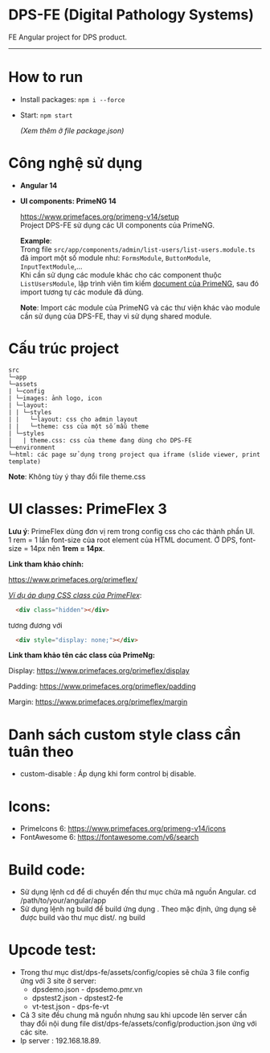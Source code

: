 # DPS-FE (Digital Pathology Systems)

FE Angular project for DPS product.
***

# How to run
- Install packages: `npm i --force`
- Start: `npm start`

    *(Xem thêm ở file package.json)*

# Công nghệ sử dụng
- **Angular 14**
- **UI components: PrimeNG 14**

  https://www.primefaces.org/primeng-v14/setup \
  Project DPS-FE sử dụng các UI components của PrimeNG.

  **Example**:  
  Trong file `src/app/components/admin/list-users/list-users.module.ts` đã import một số module như: `FormsModule`, `ButtonModule`, `InputTextModule`,... \
  Khi cần sử dụng các module khác cho các component thuộc `ListUsersModule`, lập trình viên tìm kiếm <a href="https://www.primefaces.org/primeng-v14/setup">document của PrimeNG</a>, sau đó import tương tự các module đã dùng.

  **Note**: Import các module của PrimeNG và các thư viện khác vào module cần sử dụng của DPS-FE, thay vì sử dụng shared module.


# Cấu trúc project
```
src
└─app
└─assets
| └─config
| └─images: ảnh logo, icon
| └─layout:
| | └─styles
| |   └─layout: css cho admin layout
| |   └─theme: css của một số mẫu theme
| └─styles
|   | theme.css: css của theme đang dùng cho DPS-FE
└─environment
└─html: các page sử dụng trong project qua iframe (slide viewer, print template)
```
**Note**: Không tùy ý thay đổi file theme.css

# UI classes: PrimeFlex 3

**Lưu ý**: PrimeFlex dùng đơn vị rem trong config css cho các thành phần UI. \
1 rem = 1 lần font-size của root element của HTML document. 
Ở DPS, font-size = 14px nên **1rem = 14px**.

**Link tham khảo chính:**

https://www.primefaces.org/primeflex/ 

<u>*Ví dụ áp dụng CSS class của PrimeFlex*</u>:
```html
  <div class="hidden"></div>
```
tương đương với
```html
  <div style="display: none;"></div>
```

**Link tham khảo tên các class của PrimeNg:**

Display:
https://www.primefaces.org/primeflex/display

Padding:
https://www.primefaces.org/primeflex/padding

Margin:
https://www.primefaces.org/primeflex/margin

# Danh sách custom style class  cần tuân theo

- custom-disable : Áp dụng khi form control bị disable.

# Icons:
  - PrimeIcons 6: https://www.primefaces.org/primeng-v14/icons
  - FontAwesome 6: https://fontawesome.com/v6/search

# Build code:
- Sử dụng lệnh cd để di chuyển đến thư mục chứa mã nguồn Angular.
        cd /path/to/your/angular/app
- Sử dụng lệnh ng build để build ứng dụng . Theo mặc định, ứng dụng sẽ được build vào thư mục dist/.
        ng build

# Upcode test:
- Trong thư mục dist/dps-fe/assets/config/copies sẽ chứa 3 file config ứng với 3 site ở server:
    - dpsdemo.json - dpsdemo.pmr.vn
    - dpstest2.json - dpstest2-fe
    - vt-test.json - dps-fe-vt
- Cả 3 site đều chung mã nguồn nhưng sau khi upcode lên server cần thay đổi nội dung file dist/dps-fe/assets/config/production.json ứng với các site.
- Ip server : 192.168.18.89.

